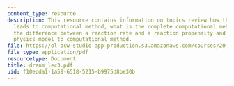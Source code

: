 ```yaml
---
content_type: resource
description: This resource contains information on topics review how the physics model
  leads to computational method, what is the complete computational method, what is
  the difference between a reaction rate and a reaction propensity and review from
  physics model to computational method.
file: https://ol-ocw-studio-app-production.s3.amazonaws.com/courses/20-181-computation-for-biological-engineers-fall-2006/f10ecda11a5965185215b9975d8be30b_drenm_lec3.pdf
file_type: application/pdf
resourcetype: Document
title: drenm_lec3.pdf
uid: f10ecda1-1a59-6518-5215-b9975d8be30b
---
```

